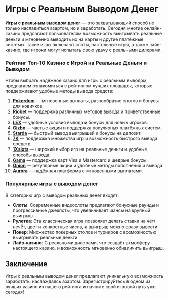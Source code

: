 # Игры с Реальным Выводом Денег

**Игры с реальным выводом денег** — это захватывающий способ не только насладиться азартом, но и заработать. Сегодня многие онлайн-казино предлагают пользователям возможность выигрывать реальные деньги и мгновенно выводить их на карты и другие платёжные системы. Такие игры включают слоты, настольные игры, а также лайв-казино, где игроки могут испытать свою удачу с реальными дилерами.

### Рейтинг Топ-10 Казино с Игрой на Реальные Деньги и Выводом

Чтобы выбрать надёжное казино для игры с реальным выводом, предлагаем ознакомиться с рейтингом лучших площадок, которые поддерживают удобные методы вывода средств:

1. **[Pokerdom](https://brandplay.link/4k77v2yx)** — мгновенные выплаты, разнообразие слотов и бонусы для новичков.
2. **[Riobet](https://brandplay.link/7xBLTPyj)** — поддержка различных методов вывода и приветственные бонусы.
3. **[LEX](https://brandplay.link/zW4hdDFV)** — удобные условия вывода и бонусы для новых игроков.
4. **[Gizbo](https://brandplay.link/bprXw4YV)** — частые акции и поддержка популярных платёжных систем.
5. **[Starda](https://brandplay.link/fB7xwRFL)** — быстрый вывод выигрышей и бонусы на депозит.
6. **[7K](https://brandplay.link/BvQyFShp)** — поддержка множества игр и возможность быстрого вывода средств.
7. **[1Xslots](https://brandplay.link/hSB1khtr)** — широкий выбор игр на реальные деньги и удобные способы вывода.
8. **[Gama](https://brandplay.link/j6NMKsDz)** — поддержка карт Visa и Mastercard и щедрые бонусы.
9. **[Onion](https://brandplay.link/zBGRVpQ9)** — регулярные акции и удобные методы пополнения и вывода.
10. **[Aurora](https://10trafic-stat2.com/click/668546556bcc6313411604bd/6766/13032/subaccount)** — надёжная платформа с мгновенными выплатами.

### Популярные игры с выводом денег

В категорию игр с выводом реальных денег входят:
- **Слоты**: Современные видеослоты предлагают бонусные раунды и прогрессивные джекпоты, что увеличивает шансы на крупный выигрыш.
- **Рулетка**: Эта классическая игра позволяет делать ставки на чёт/нечёт, цвет и конкретные числа, а выигрыш можно сразу вывести.
- **Покер**: Множество покерных столов и турниров с возможностью выигрывать реальные деньги.
- **Лайв-казино**: С реальными дилерами, что создаёт атмосферу настоящего казино, и возможность мгновенно обналичить выигрыш.

## Заключение

Игры с реальным выводом денег предлагают уникальную возможность заработать, наслаждаясь азартом. Зарегистрируйтесь в одном из лучших казино из нашего рейтинга и начните свой игровой путь уже сегодня!
